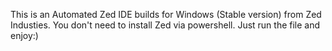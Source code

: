 This is an Automated Zed IDE builds for Windows (Stable version) from Zed Industies. You don't need to install Zed via powershell. Just run the file and enjoy:)
